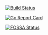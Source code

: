 [![Build Status](https://travis-ci.org/majidbigdeli/iwinNeffos.svg?branch=master)](https://travis-ci.org/majidbigdeli/iwinNeffos)

[![Go Report Card](https://goreportcard.com/badge/github.com/majidbigdeli/iwinNeffos)](https://goreportcard.com/report/github.com/majidbigdeli/iwinNeffos)

[![FOSSA Status](https://app.fossa.com/api/projects/git%2Bgithub.com%2Fmajidbigdeli%2FiwinNeffos.svg?type=large)](https://app.fossa.com/projects/git%2Bgithub.com%2Fmajidbigdeli%2FiwinNeffos?ref=badge_large)
